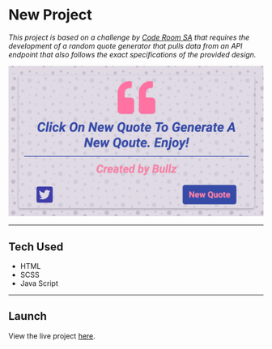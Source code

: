 # New Project

*This project is based on a challenge by [Code Room SA](https://discord.gg/g6nxe7ZnQF) that requires the development of a random quote generator that pulls data from an API endpoint that also follows the exact specifications of the provided design.*

![Project Screenshot](/images/project.png)

---
## Tech Used

- HTML
- SCSS
- Java Script

---
## Launch
View the live project [here](https://tender-fermi-b17bb2.netlify.app/).
